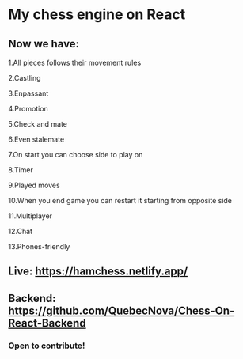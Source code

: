 # My chess engine on React

## Now we have: 
  
  1.All pieces follows their movement rules

  2.Castling

  3.Enpassant

  4.Promotion

  5.Check and mate

  6.Even stalemate

  7.On start you can choose side to play on

  8.Timer

  9.Played moves

  10.When you end game you can restart it starting from opposite side

  11.Multiplayer
  
  12.Chat

  13.Phones-friendly


## Live: https://hamchess.netlify.app/

## Backend: https://github.com/QuebecNova/Chess-On-React-Backend

### Open to contribute!
